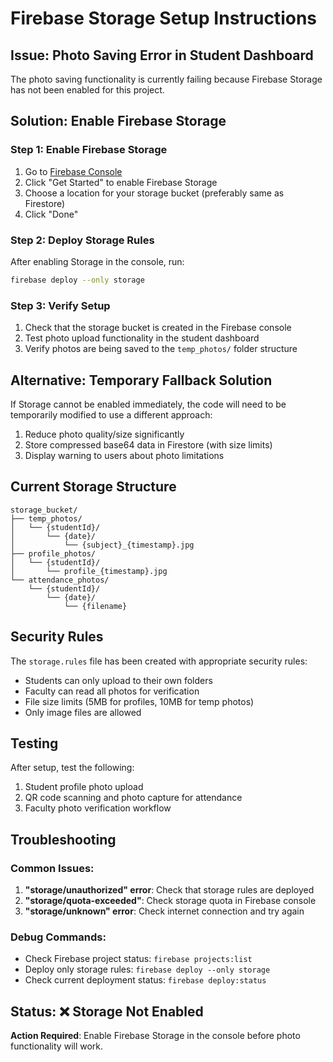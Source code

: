 # Firebase Storage Setup Instructions

## Issue: Photo Saving Error in Student Dashboard

The photo saving functionality is currently failing because Firebase Storage has not been enabled for this project.

## Solution: Enable Firebase Storage

### Step 1: Enable Firebase Storage
1. Go to [Firebase Console](https://console.firebase.google.com/project/attendancetracker-f8461/storage)
2. Click "Get Started" to enable Firebase Storage
3. Choose a location for your storage bucket (preferably same as Firestore)
4. Click "Done"

### Step 2: Deploy Storage Rules
After enabling Storage in the console, run:
```bash
firebase deploy --only storage
```

### Step 3: Verify Setup
1. Check that the storage bucket is created in the Firebase console
2. Test photo upload functionality in the student dashboard
3. Verify photos are being saved to the `temp_photos/` folder structure

## Alternative: Temporary Fallback Solution

If Storage cannot be enabled immediately, the code will need to be temporarily modified to use a different approach:

1. Reduce photo quality/size significantly
2. Store compressed base64 data in Firestore (with size limits)
3. Display warning to users about photo limitations

## Current Storage Structure

```
storage_bucket/
├── temp_photos/
│   └── {studentId}/
│       └── {date}/
│           └── {subject}_{timestamp}.jpg
├── profile_photos/
│   └── {studentId}/
│       └── profile_{timestamp}.jpg
└── attendance_photos/
    └── {studentId}/
        └── {date}/
            └── {filename}
```

## Security Rules

The `storage.rules` file has been created with appropriate security rules:
- Students can only upload to their own folders
- Faculty can read all photos for verification
- File size limits (5MB for profiles, 10MB for temp photos)
- Only image files are allowed

## Testing

After setup, test the following:
1. Student profile photo upload
2. QR code scanning and photo capture for attendance
3. Faculty photo verification workflow

## Troubleshooting

### Common Issues:
1. **"storage/unauthorized" error**: Check that storage rules are deployed
2. **"storage/quota-exceeded"**: Check storage quota in Firebase console
3. **"storage/unknown" error**: Check internet connection and try again

### Debug Commands:
- Check Firebase project status: `firebase projects:list`
- Deploy only storage rules: `firebase deploy --only storage`
- Check current deployment status: `firebase deploy:status`

## Status: ❌ Storage Not Enabled
**Action Required**: Enable Firebase Storage in the console before photo functionality will work.